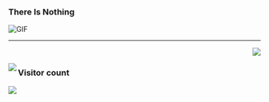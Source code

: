 ### There Is Nothing
![GIF](https://64.media.tumblr.com/eca96708daac19f72edc9ee6c6fdf567/tumblr_mjxdymh2ZU1s01f06o1_500.gifv)

<hr />

<img src="https://github-readme-stats-git-masterrstaa-rickstaa.vercel.app/api?username=oxygencall&hide_border=true&show_icons=true&bg_color=0d1116&title_color=ce09ec&text_color=a4aacb&icon_color=007ec6" align="right"><br/>

<img src="https://github-readme-stats.vercel.app/api/top-langs/?username=oxygencall&layout=pie&hide_border=true&show_icons=true&bg_color=0d1116&title_color=ce09ec&text_color=a4aacb&icon_color=007ec6" align="left">

### Visitor count
<img src="https://profile-counter.glitch.me/haxor-research/count.svg" />
